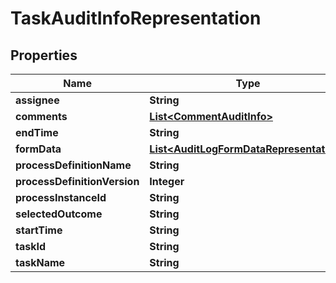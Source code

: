
# TaskAuditInfoRepresentation

## Properties
Name | Type | Description | Notes
------------ | ------------- | ------------- | -------------
**assignee** | **String** |  |  [optional]
**comments** | [**List&lt;CommentAuditInfo&gt;**](CommentAuditInfo.md) |  |  [optional]
**endTime** | **String** |  |  [optional]
**formData** | [**List&lt;AuditLogFormDataRepresentation&gt;**](AuditLogFormDataRepresentation.md) |  |  [optional]
**processDefinitionName** | **String** |  |  [optional]
**processDefinitionVersion** | **Integer** |  |  [optional]
**processInstanceId** | **String** |  |  [optional]
**selectedOutcome** | **String** |  |  [optional]
**startTime** | **String** |  |  [optional]
**taskId** | **String** |  |  [optional]
**taskName** | **String** |  |  [optional]



